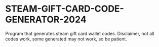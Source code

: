 # STEAM-GIFT-CARD-CODE-GENERATOR-2024
Program that generates steam gift card wallet codes. Disclaimer, not all codes work, some generated may not work, so be patient.
